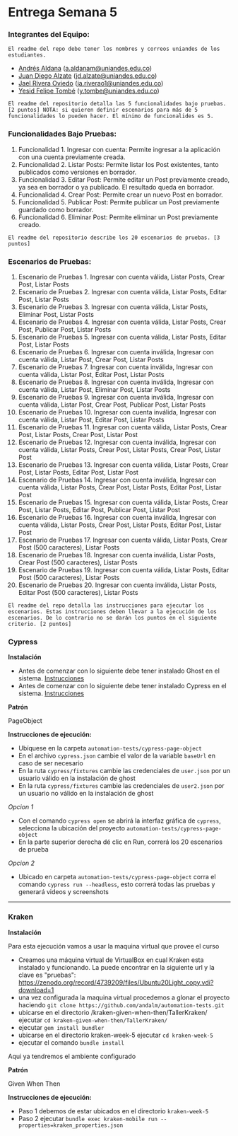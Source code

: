 # Entrega Semana 5

### Integrantes del Equipo:

```
El readme del repo debe tener los nombres y correos uniandes de los estudiantes.
```

- [Andrés Aldana](https://github.com/andalm) (a.aldanam@uniandes.edu.co)
- [Juan Diego Alzate](https://github.com/juandial01) (jd.alzate@uniandes.edu.co)
- [Jael Rivera Oviedo](https://github.com/ja-rivera94) (ja.riverao1@uniandes.edu.co)
- [Yesid Felipe Tombé](https://github.com/Yesidtombe) (y.tombe@uniandes.edu.co)

```
El readme del repositorio detalla las 5 funcionalidades bajo pruebas. [2 puntos] NOTA: si quieren definir escenarios para más de 5 funcionalidades lo pueden hacer. El mínimo de funcionalides es 5.
```

### Funcionalidades Bajo Pruebas:

1. Funcionalidad 1. Ingresar con cuenta: Permite ingresar a la aplicación con una cuenta previamente creada.
2. Funcionalidad 2. Listar Posts: Permite listar los Post existentes, tanto publicados como versiones en borrador.
3. Funcionalidad 3. Editar Post: Permite editar un Post previamente creado, ya sea en borrador o ya publicado. El resultado queda en borrador.
4. Funcionalidad 4. Crear Post: Permite crear un nuevo Post en borrador.
5. Funcionalidad 5. Publicar Post: Permite publicar un Post previamente guardado como borrador.
6. Funcionalidad 6. Eliminar Post: Permite eliminar un Post previamente creado.

```
El readme del repositorio describe los 20 escenarios de pruebas. [3 puntos]
```

### Escenarios de Pruebas:

1. Escenario de Pruebas 1. Ingresar con cuenta válida, Listar Posts, Crear Post, Listar Posts
2. Escenario de Pruebas 2. Ingresar con cuenta válida, Listar Posts, Editar Post, Listar Posts
3. Escenario de Pruebas 3. Ingresar con cuenta válida, Listar Posts, Eliminar Post, Listar Posts
4. Escenario de Pruebas 4. Ingresar con cuenta válida, Listar Posts, Crear Post, Publicar Post, Listar Posts
5. Escenario de Pruebas 5. Ingresar con cuenta válida, Listar Posts, Editar Post, Listar Posts
6. Escenario de Pruebas 6. Ingresar con cuenta inválida, Ingresar con cuenta válida, Listar Post, Crear Post, Listar Posts
7. Escenario de Pruebas 7. Ingresar con cuenta inválida, Ingresar con cuenta válida, Listar Post, Editar Post, Listar Posts
8. Escenario de Pruebas 8. Ingresar con cuenta inválida, Ingresar con cuenta válida, Listar Post, Eliminar Post, Listar Posts
9. Escenario de Pruebas 9. Ingresar con cuenta inválida, Ingresar con cuenta válida, Listar Post, Crear Post, Publicar Post, Listar Posts
10. Escenario de Pruebas 10. Ingresar con cuenta inválida, Ingresar con cuenta válida, Listar Post, Editar Post, Listar Posts
11. Escenario de Pruebas 11. Ingresar con cuenta válida, Listar Posts, Crear Post, Listar Posts, Crear Post, Listar Post
12. Escenario de Pruebas 12. Ingresar con cuenta inválida, Ingresar con cuenta válida, Listar Posts, Crear Post, Listar Posts, Crear Post, Listar Post
13. Escenario de Pruebas 13. Ingresar con cuenta válida, Listar Posts, Crear Post, Listar Posts, Editar Post, Listar Post
14. Escenario de Pruebas 14. Ingresar con cuenta inválida, Ingresar con cuenta válida, Listar Posts, Crear Post, Listar Posts, Editar Post, Listar Post
15. Escenario de Pruebas 15. Ingresar con cuenta válida, Listar Posts, Crear Post, Listar Posts, Editar Post, Publicar Post, Listar Post
16. Escenario de Pruebas 16. Ingresar con cuenta inválida, Ingresar con cuenta válida, Listar Posts, Crear Post, Listar Posts, Editar Post, Listar Post
17. Escenario de Pruebas 17. Ingresar con cuenta válida, Listar Posts, Crear Post (500 caracteres), Listar Posts
18. Escenario de Pruebas 18. Ingresar con cuenta inválida, Listar Posts, Crear Post (500 caracteres), Listar Posts
19. Escenario de Pruebas 19. Ingresar con cuenta válida, Listar Posts, Editar Post (500 caracteres), Listar Posts
20. Escenario de Pruebas 20. Ingresar con cuenta inválida, Listar Posts, Editar Post (500 caracteres), Listar Posts

```
El readme del repo detalla las instrucciones para ejecutar los escenarios. Estas instrucciones deben llevar a la ejecución de los escenarios. De lo contrario no se darán los puntos en el siguiente criterio. [2 puntos]
```

### Cypress

**Instalación**

- Antes de comenzar con lo siguiente debe tener instalado Ghost en el sistema. [Instrucciones](https://ghost.org/docs/install/)
- Antes de comenzar con lo siguiente debe tener instalado Cypress en el sistema. [Instrucciones](https://docs.cypress.io/guides/getting-started/installing-cypress)

**Patrón**

PageObject

**Instrucciones de ejecución:**

- Ubíquese en la carpeta `automation-tests/cypress-page-object`
- En el archivo `cypress.json` cambie el valor de la variable `baseUrl` en caso de ser necesario
- En la ruta `cypress/fixtures` cambie las credenciales de `user.json` por un usuario válido en la instalación de ghost
- En la ruta `cypress/fixtures` cambie las credenciales de `user2.json` por un usuario no válido en la instalación de ghost

_Opcion 1_

- Con el comando `cypress open` se abrirá la interfaz gráfica de `cypress`, selecciona la ubicación del proyecto `automation-tests/cypress-page-object`
- En la parte superior derecha dé clic en Run, correrá los 20 escenarios de prueba

_Opcion 2_

- Ubicado en carpeta `automation-tests/cypress-page-object` corra el comando `cypress run --headless`, esto correrá todas las pruebas y generará videos y screenshots

---

### Kraken

**Instalación**

Para esta ejecución vamos a usar la maquina virtual que provee el curso 
* Creamos una máquina virtual de VirtualBox en cual Kraken esta instalado y funcionando. La puede encontrar en la siguiente url y la clave es "pruebas": https://zenodo.org/record/4739209/files/Ubuntu20Light_copy.vdi?download=1
* una vez configurada la maquina virtual procedemos a glonar el proyecto haciendo `git clone https://github.com/andalm/automation-tests.git`
* ubicarse en el directorio /kraken-given-when-then/TallerKraken/ ejecutar `cd kraken-given-when-then/TallerKraken/`
* ejecutar `gem install bundler`
* ubicarse en el directorio kraken-week-5 ejecutar `cd kraken-week-5`
* ejecutar el comando `bundle install`

Aqui ya tendremos el ambiente configurado

**Patrón**

Given When Then

**Instrucciones de ejecución:**

- Paso 1 debemos de estar ubicados en el directorio `kraken-week-5`
- Paso 2 ejecutar `bundle exec kraken-mobile run --properties=kraken_properties.json`
